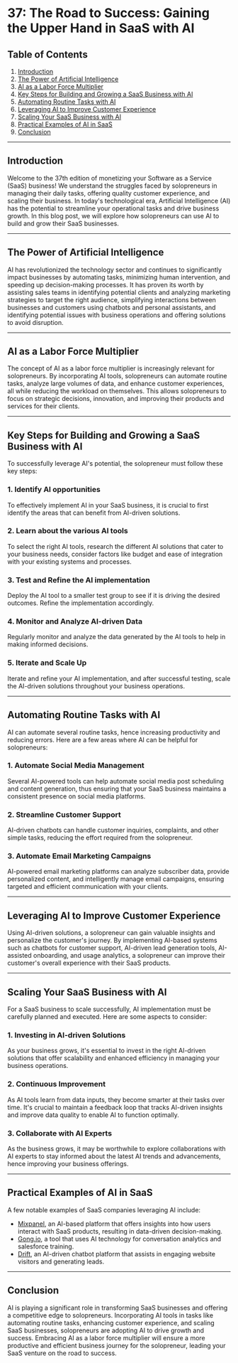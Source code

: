 # 37: The Road to Success: Gaining the Upper Hand in SaaS with AI

## Table of Contents

1. [Introduction](#introduction)
2. [The Power of Artificial Intelligence](#the-power-of-artificial-intelligence)
3. [AI as a Labor Force Multiplier](#ai-as-a-labor-force-multiplier)
4. [Key Steps for Building and Growing a SaaS Business with AI](#key-steps-for-building-and-growing-a-saas-business-with-ai)
5. [Automating Routine Tasks with AI](#automating-routine-tasks-with-ai)
6. [Leveraging AI to Improve Customer Experience](#leveraging-ai-to-improve-customer-experience)
7. [Scaling Your SaaS Business with AI](#scaling-your-saas-business-with-ai)
8. [Practical Examples of AI in SaaS](#practical-examples-of-ai-in-saas)
9. [Conclusion](#conclusion)
---------------------------------------------------------------

## Introduction
Welcome to the 37th edition of monetizing your Software as a Service (SaaS) business! We understand the struggles faced by solopreneurs in managing their daily tasks, offering quality customer experience, and scaling their business. In today's technological era, Artificial Intelligence (AI) has the potential to streamline your operational tasks and drive business growth. In this blog post, we will explore how solopreneurs can use AI to build and grow their SaaS businesses.

---------------------------------------------------------------

## The Power of Artificial Intelligence
AI has revolutionized the technology sector and continues to significantly impact businesses by automating tasks, minimizing human intervention, and speeding up decision-making processes. It has proven its worth by assisting sales teams in identifying potential clients and analyzing marketing strategies to target the right audience, simplifying interactions between businesses and customers using chatbots and personal assistants, and identifying potential issues with business operations and offering solutions to avoid disruption.

---------------------------------------------------------------

## AI as a Labor Force Multiplier
The concept of AI as a labor force multiplier is increasingly relevant for solopreneurs. By incorporating AI tools, solopreneurs can automate routine tasks, analyze large volumes of data, and enhance customer experiences, all while reducing the workload on themselves. This allows solopreneurs to focus on strategic decisions, innovation, and improving their products and services for their clients.

---------------------------------------------------------------

## Key Steps for Building and Growing a SaaS Business with AI
To successfully leverage AI's potential, the solopreneur must follow these key steps:

### 1. Identify AI opportunities
To effectively implement AI in your SaaS business, it is crucial to first identify the areas that can benefit from AI-driven solutions.

### 2. Learn about the various AI tools
To select the right AI tools, research the different AI solutions that cater to your business needs, consider factors like budget and ease of integration with your existing systems and processes.

### 3. Test and Refine the AI implementation
Deploy the AI tool to a smaller test group to see if it is driving the desired outcomes. Refine the implementation accordingly.

### 4. Monitor and Analyze AI-driven Data
Regularly monitor and analyze the data generated by the AI tools to help in making informed decisions.

### 5. Iterate and Scale Up
Iterate and refine your AI implementation, and after successful testing, scale the AI-driven solutions throughout your business operations.

---------------------------------------------------------------

## Automating Routine Tasks with AI
AI can automate several routine tasks, hence increasing productivity and reducing errors. Here are a few areas where AI can be helpful for solopreneurs:

### 1. Automate Social Media Management
Several AI-powered tools can help automate social media post scheduling and content generation, thus ensuring that your SaaS business maintains a consistent presence on social media platforms.

### 2. Streamline Customer Support
AI-driven chatbots can handle customer inquiries, complaints, and other simple tasks, reducing the effort required from the solopreneur.

### 3. Automate Email Marketing Campaigns
AI-powered email marketing platforms can analyze subscriber data, provide personalized content, and intelligently manage email campaigns, ensuring targeted and efficient communication with your clients.

---------------------------------------------------------------

## Leveraging AI to Improve Customer Experience
Using AI-driven solutions, a solopreneur can gain valuable insights and personalize the customer's journey. By implementing AI-based systems such as chatbots for customer support, AI-driven lead generation tools, AI-assisted onboarding, and usage analytics, a solopreneur can improve their customer's overall experience with their SaaS products.

---------------------------------------------------------------

## Scaling Your SaaS Business with AI
For a SaaS business to scale successfully, AI implementation must be carefully planned and executed. Here are some aspects to consider:

### 1. Investing in AI-driven Solutions
As your business grows, it's essential to invest in the right AI-driven solutions that offer scalability and enhanced efficiency in managing your business operations.

### 2. Continuous Improvement
As AI tools learn from data inputs, they become smarter at their tasks over time. It's crucial to maintain a feedback loop that tracks AI-driven insights and improve data quality to enable AI to function optimally.

### 3. Collaborate with AI Experts
As the business grows, it may be worthwhile to explore collaborations with AI experts to stay informed about the latest AI trends and advancements, hence improving your business offerings.

---------------------------------------------------------------

## Practical Examples of AI in SaaS
A few notable examples of SaaS companies leveraging AI include:

- [Mixpanel](https://mixpanel.com/), an AI-based platform that offers insights into how users interact with SaaS products, resulting in data-driven decision-making.
- [Gong.io](https://www.gong.io/), a tool that uses AI technology for conversation analytics and salesforce training.
- [Drift](https://www.drift.com/), an AI-driven chatbot platform that assists in engaging website visitors and generating leads.

---------------------------------------------------------------

## Conclusion
AI is playing a significant role in transforming SaaS businesses and offering a competitive edge to solopreneurs. Incorporating AI tools in tasks like automating routine tasks, enhancing customer experience, and scaling SaaS businesses, solopreneurs are adopting AI to drive growth and success. Embracing AI as a labor force multiplier will ensure a more productive and efficient business journey for the solopreneur, leading your SaaS venture on the road to success.